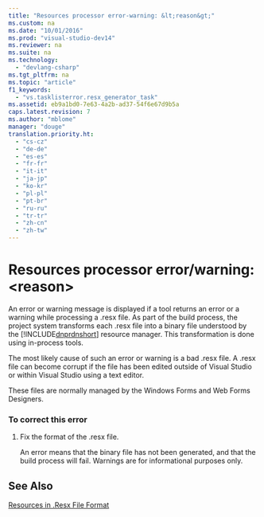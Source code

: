 ```yaml
---
title: "Resources processor error-warning: &lt;reason&gt;"
ms.custom: na
ms.date: "10/01/2016"
ms.prod: "visual-studio-dev14"
ms.reviewer: na
ms.suite: na
ms.technology: 
  - "devlang-csharp"
ms.tgt_pltfrm: na
ms.topic: "article"
f1_keywords: 
  - "vs.tasklisterror.resx_generator_task"
ms.assetid: eb9a1bd0-7e63-4a2b-ad37-54f6e67d9b5a
caps.latest.revision: 7
ms.author: "mblome"
manager: "douge"
translation.priority.ht: 
  - "cs-cz"
  - "de-de"
  - "es-es"
  - "fr-fr"
  - "it-it"
  - "ja-jp"
  - "ko-kr"
  - "pl-pl"
  - "pt-br"
  - "ru-ru"
  - "tr-tr"
  - "zh-cn"
  - "zh-tw"
---
```

# Resources processor error/warning: &lt;reason&gt;
An error or warning message is displayed if a tool returns an error or a warning while processing a .resx file. As part of the build process, the project system transforms each .resx file into a binary file understood by the [!INCLUDE[dnprdnshort](../codequality/includes/dnprdnshort_md.md)] resource manager. This transformation is done using in-process tools.  
  
 The most likely cause of such an error or warning is a bad .resx file. A .resx file can become corrupt if the file has been edited outside of Visual Studio or within Visual Studio using a text editor.  
  
 These files are normally managed by the Windows Forms and Web Forms Designers.  
  
### To correct this error  
  
1.  Fix the format of the .resx file.  
  
     An error means that the binary file has not been generated, and that the build process will fail. Warnings are for informational purposes only.  
  
## See Also  
 [Resources in .Resx File Format](https://msdn.microsoft.com/en-us/subscriptions/downloads/ekyft91f\(v=vs.71\).aspx)